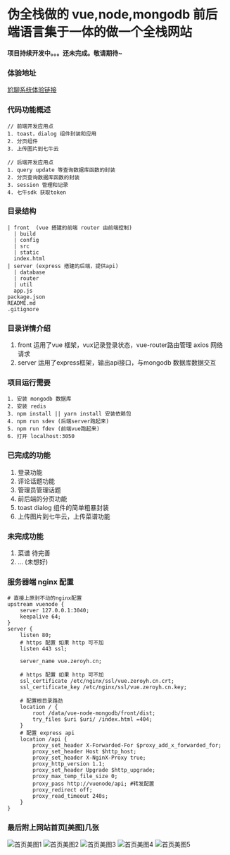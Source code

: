 
# 伪全栈做的 vue,node,mongodb 前后端语言集于一体的做一个全栈网站
**项目持续开发中。。。还未完成。敬请期待~**
### 体验地址
[尬聊系统体验链接](http://vue.zeroyh.cn/)

### 代码功能概述
```
// 前端开发应用点
1. toast，dialog 组件封装和应用
2. 分页组件
3. 上传图片到七牛云

// 后端开发应用点
1. query update 等查询数据库函数的封装
2. 分页查询数据库函数的封装
3. session 管理和记录
4. 七牛sdk 获取token
```

### 目录结构
```
| front  (vue 搭建的前端 router 由前端控制)
  | build
  | config
  | src
  | static
  index.html
| server (express 搭建的后端，提供api)
  | database
  | router
  | util
  app.js
package.json
README.md
.gitignore
```

### 目录详情介绍
1. front 运用了vue 框架，vux记录登录状态，vue-router路由管理 axios 网络请求
2. server 运用了express框架，输出api接口，与mongodb 数据库数据交互

### 项目运行需要
```
1. 安装 mongodb 数据库
2. 安装 redis
3. npm install || yarn install 安装依赖包
4. npm run sdev (后端server跑起来)
5. npm run fdev (前端vue跑起来)
6. 打开 localhost:3050
```

### 已完成的功能
1. 登录功能
2. 评论话题功能
3. 管理员管理话题
4. 前后端的分页功能
5. toast dialog 组件的简单粗暴封装
7. 上传图片到七牛云，上传菜谱功能

### 未完成功能
1. 菜谱 待完善
2. ... (未想好)


### 服务器端 **nginx** 配置
```nginx
# 直接上原封不动的nginx配置
upstream vuenode {
    server 127.0.0.1:3040;
    keepalive 64;
}
server {
    listen 80;
    # https 配置 如果 http 可不加
    listen 443 ssl;

    server_name vue.zeroyh.cn;

    # https 配置 如果 http 可不加
    ssl_certificate /etc/nginx/ssl/vue.zeroyh.cn.crt;
    ssl_certificate_key /etc/nginx/ssl/vue.zeroyh.cn.key;

    # 配置根目录路劲
    location / {
        root /data/vue-node-mongodb/front/dist;
        try_files $uri $uri/ /index.html =404;
    }
    # 配置 express api
    location /api {
        proxy_set_header X-Forwarded-For $proxy_add_x_forwarded_for;
        proxy_set_header Host $http_host;
        proxy_set_header X-NginX-Proxy true;
        proxy_http_version 1.1;
        proxy_set_header Upgrade $http_upgrade;
        proxy_max_temp_file_size 0;
        proxy_pass http://vuenode/api; #转发配置
        proxy_redirect off;
        proxy_read_timeout 240s;
    }
}
```

### 最后附上网站首页[美图]几张
![首页美图1](http://oqt0cgoq9.bkt.clouddn.com/vue-express.jpg)
![首页美图2](http://oqt0cgoq9.bkt.clouddn.com/vue-express2.jpg)
![首页美图3](http://oqt0cgoq9.bkt.clouddn.com/vue-express3.jpg)
![首页美图4](http://oqt0cgoq9.bkt.clouddn.com/vue-express4.jpg)
![首页美图5](http://oqt0cgoq9.bkt.clouddn.com/vueexpress5.jpg)
